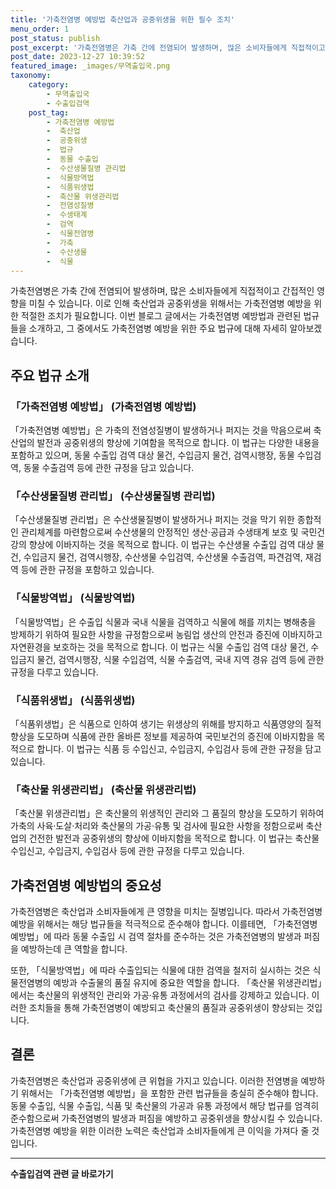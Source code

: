 ```yaml
---
title: '가축전염병 예방법 축산업과 공중위생을 위한 필수 조치'
menu_order: 1
post_status: publish
post_excerpt: '가축전염병은 가축 간에 전염되어 발생하며, 많은 소비자들에게 직접적이고 간접적인 영향을 미칠 수 있습니다. 이로 인해 축산업과 공중위생을 위해서는 가축전염병 예방을 위한 적절한 조치가 필요합니다. 이번 블로그 글에서는 가축전염병 예방법과 관련된 법규들을 소개하고, 그 중에서도 가축전염병 예방을 위한 주요 법규에 대해 자세히 알아보겠습니다.'
post_date: 2023-12-27 10:39:52
featured_image: _images/무역출입국.png
taxonomy:
    category:
        - 무역출입국
        - 수출입검역
    post_tag:
        - 가축전염병 예방법
        -  축산업
        -  공중위생
        -  법규
        -  동물 수출입
        -  수산생물질병 관리법
        -  식물방역법
        -  식품위생법
        -  축산물 위생관리법
        -  전염성질병
        -  수생태계
        -  검역
        -  식물전염병
        -  가축
        -  수산생물
        -  식물
---
```



가축전염병은 가축 간에 전염되어 발생하며, 많은 소비자들에게 직접적이고 간접적인 영향을 미칠 수 있습니다. 이로 인해 축산업과 공중위생을 위해서는 가축전염병 예방을 위한 적절한 조치가 필요합니다. 이번 블로그 글에서는 가축전염병 예방법과 관련된 법규들을 소개하고, 그 중에서도 가축전염병 예방을 위한 주요 법규에 대해 자세히 알아보겠습니다. 

## 주요 법규 소개

### 「가축전염병 예방법」 (가축전염병 예방법)

「가축전염병 예방법」은 가축의 전염성질병이 발생하거나 퍼지는 것을 막음으로써 축산업의 발전과 공중위생의 향상에 기여함을 목적으로 합니다. 이 법규는 다양한 내용을 포함하고 있으며, 동물 수출입 검역 대상 물건, 수입금지 물건, 검역시행장, 동물 수입검역, 동물 수출검역 등에 관한 규정을 담고 있습니다.

### 「수산생물질병 관리법」 (수산생물질병 관리법)

「수산생물질병 관리법」은 수산생물질병이 발생하거나 퍼지는 것을 막기 위한 종합적인 관리체계를 마련함으로써 수산생물의 안정적인 생산·공급과 수생태계 보호 및 국민건강의 향상에 이바지하는 것을 목적으로 합니다. 이 법규는 수산생물 수출입 검역 대상 물건, 수입금지 물건, 검역시행장, 수산생물 수입검역, 수산생물 수출검역, 파견검역, 재검역 등에 관한 규정을 포함하고 있습니다.

### 「식물방역법」 (식물방역법)

「식물방역법」은 수출입 식물과 국내 식물을 검역하고 식물에 해를 끼치는 병해충을 방제하기 위하여 필요한 사항을 규정함으로써 농림업 생산의 안전과 증진에 이바지하고 자연환경을 보호하는 것을 목적으로 합니다. 이 법규는 식물 수출입 검역 대상 물건, 수입금지 물건, 검역시행장, 식물 수입검역, 식물 수출검역, 국내 지역 경유 검역 등에 관한 규정을 다루고 있습니다.

### 「식품위생법」 (식품위생법)

「식품위생법」은 식품으로 인하여 생기는 위생상의 위해를 방지하고 식품영양의 질적 향상을 도모하며 식품에 관한 올바른 정보를 제공하여 국민보건의 증진에 이바지함을 목적으로 합니다. 이 법규는 식품 등 수입신고, 수입금지, 수입검사 등에 관한 규정을 담고 있습니다.

### 「축산물 위생관리법」 (축산물 위생관리법)

「축산물 위생관리법」은 축산물의 위생적인 관리와 그 품질의 향상을 도모하기 위하여 가축의 사육·도살·처리와 축산물의 가공·유통 및 검사에 필요한 사항을 정함으로써 축산업의 건전한 발전과 공중위생의 향상에 이바지함을 목적으로 합니다. 이 법규는 축산물 수입신고, 수입금지, 수입검사 등에 관한 규정을 다루고 있습니다.

## 가축전염병 예방법의 중요성

가축전염병은 축산업과 소비자들에게 큰 영향을 미치는 질병입니다. 따라서 가축전염병 예방을 위해서는 해당 법규들을 적극적으로 준수해야 합니다. 이를테면, 「가축전염병 예방법」에 따라 동물 수출입 시 검역 절차를 준수하는 것은 가축전염병의 발생과 퍼짐을 예방하는데 큰 역할을 합니다.

또한, 「식물방역법」에 따라 수출입되는 식물에 대한 검역을 철저히 실시하는 것은 식물전염병의 예방과 수출물의 품질 유지에 중요한 역할을 합니다. 「축산물 위생관리법」에서는 축산물의 위생적인 관리와 가공·유통 과정에서의 검사를 강제하고 있습니다. 이러한 조치들을 통해 가축전염병이 예방되고 축산물의 품질과 공중위생이 향상되는 것입니다.

## 결론

가축전염병은 축산업과 공중위생에 큰 위협을 가지고 있습니다. 이러한 전염병을 예방하기 위해서는 「가축전염병 예방법」을 포함한 관련 법규들을 충실히 준수해야 합니다. 동물 수출입, 식물 수출입, 식품 및 축산물의 가공과 유통 과정에서 해당 법규를 엄격히 준수함으로써 가축전염병의 발생과 퍼짐을 예방하고 공중위생을 향상시킬 수 있습니다. 가축전염병 예방을 위한 이러한 노력은 축산업과 소비자들에게 큰 이익을 가져다 줄 것입니다.
<!-- wp:separator -->
<hr class="wp-block-separator has-alpha-channel-opacity"/>
<!-- /wp:separator -->

<!-- wp:group {"backgroundColor":"base","layout":{"type":"constrained"}} -->
<div class="wp-block-group has-base-background-color has-background"><!-- wp:paragraph {"align":"center","fontSize":"medium"} -->
<p class="has-text-align-center has-large-font-size"><strong>수출입검역 관련 글 바로가기</strong></p>
<!-- /wp:paragraph -->


<!-- wp:latest-posts
{"categories":[{"id":15006,"count":19,"description":"","link":"https://uknowlaw.com/category/%ec%88%98%ec%b6%9c%ec%9e%85%ea%b2%80%ec%97%ad/","name":"수출입검역","slug":"수출입검역","taxonomy":"category","parent":0,"meta":[],"_links":{"self":[{"href":"https://uknowlaw.com/wp-json/wp/v2/categories/15006"}],"collection":[{"href":"https://uknowlaw.com/wp-json/wp/v2/categories"}],"about":[{"href":"https://uknowlaw.com/wp-json/wp/v2/taxonomies/category"}],"wp:post_type":[{"href":"https://uknowlaw.com/wp-json/wp/v2/posts?categories=15006"}],"curies":[{"name":"wp","href":"https://api.w.org/{rel}","templated":true}]}}],"postsToShow":100,"excerptLength":28,"postLayout":"grid","columns":2,"featuredImageAlign":"left","featuredImageSizeSlug":"large","fontSize":"small"} /--></div>
<!-- /wp:group -->
